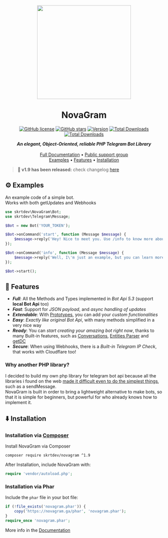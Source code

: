 <h1 align=center>
    <img src="https://i.imgur.com/KdoYAWu.png" width=300>
    <br><br>
    NovaGram
</h1>
<div align=center>

[![GitHub license](https://img.shields.io/github/license/skrtdev/NovaGram)](https://github.com/skrtdev/NovaGram/blob/master/LICENSE) [![GitHub stars](https://img.shields.io/github/stars/skrtdev/NovaGram)](https://github.com/skrtdev/NovaGram/stargazers) [![Version](https://poser.pugx.org/skrtdev/novagram/version)](https://github.com/skrtdev/NovaGram/releases)  [![Total Downloads](https://poser.pugx.org/skrtdev/novagram/downloads)](https://packagist.org/packages/skrtdev/novagram) [![Total Downloads](https://img.shields.io/static/v1?label=telegram&message=group&color=blue&logo=telegram)](https://t.me/joinchat/JdBNOEqGheC33G476FiB2g)

</div>

<p align="center">
<b><i>An elegant, Object-Oriented, reliable PHP Telegram Bot Library</i></b><br><br>
<a href="https://docs.novagram.ga">Full Documentation</a> •
<a href="https://t.me/joinchat/JdBNOEqGheC33G476FiB2g">Public support group</a><br>
<a href="#-examples">Examples</a> •
<a href="#-features">Features</a> •
<a href="#-installation">Installation</a>
</p>

> **🌟 v1.9 has been released:** check changelog [here](https://github.com/skrtdev/NovaGram/blob/master/CHANGELOG.md#v19---source-code)

## ⚙️ Examples
An example code of a simple bot.  
Works with both getUpdates and Webhooks
```php
use skrtdev\NovaGram\Bot;
use skrtdev\Telegram\Message;

$Bot = new Bot('YOUR_TOKEN');

$Bot->onCommand('start', function (Message $message) {
    $message->reply('Hey! Nice to meet you. Use /info to know more about me.');
});

$Bot->onCommand('info', function (Message $message) {
    $message->reply('Well, I\'m just an example, but you can learn more about NovaGram at docs.novagram.ga');
});

$Bot->start();
```

## 📎 Features

- ***Full***: All the Methods and Types implemented in *Bot Api 5.3* (support **local Bot Api** too)
- ***Fast***: Support for *JSON payload*, and *async handling of updates*
- ***Extendable***: With [Prototypes](https://docs.novagram.ga/prototypes.html), you can add your *custom functionalities*
- ***Easy***: *Exactly like original Bot Api*, with many methods simplified in a very nice way
- ***Ready***: You can *start creating your amazing bot right now*, thanks to many Built-in features, such as [Conversations](https://docs.novagram.ga/database.html), [Entities Parser](https://docs.novagram.ga/objects.html) and [getDC](https://docs.novagram.ga/docs.html#getUsernameDC)
- ***Secure***: When using Webhooks, there is a *Built-in Telegram IP Check*, that works with Cloudflare too!

### Why another PHP library?

I decided to build my own php library for telegram bot api because all the libraries i found on the web [made it difficult even to do the simplest things](docs/compare.md), such as a sendMessage.  
NovaGram is built in order to bring a lightweight alternative to make bots, so that it is simple for beginners, but powerful for who already knows how to implement it.

## ⬇️ Installation

### Installation via [Composer](https://getcomposer.org)

Install NovaGram via Composer
```
composer require skrtdev/novagram ^1.9
```

After Installation, include NovaGram with:
```php
require 'vendor/autoload.php';
```

### Installation via Phar

Include the `phar` file in your bot file:
```php
if (!file_exists('novagram.phar')) {
    copy('https://novagram.ga/phar', 'novagram.phar');
}
require_once 'novagram.phar';
```

More info in the [Documentation](https://docs.novagram.ga)  
